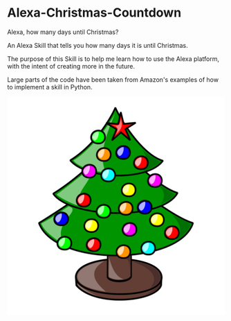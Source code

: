 # Alexa-Christmas-Countdown
Alexa, how many days until Christmas?

An Alexa Skill that tells you how many days it is until Christmas.

The purpose of this Skill is to help me learn how to use the Alexa platform, with the intent of creating more in the future.

Large parts of the code have been taken from Amazon's examples of how to implement a skill in Python.

![Christmas Countdown Logo](alexa-christmas-countdown-icon-original.png)
